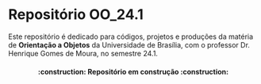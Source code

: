 # Repositório OO_24.1
Este repositório é dedicado para códigos, projetos e produções da matéria de **Orientação a Objetos** da Universidade de Brasília, com o professor Dr. Henrique Gomes de Moura, no semestre 24.1. 
<h4 align="center"> 
    :construction:  Repositório em construção  :construction:
</h4>

